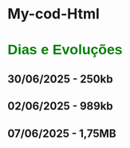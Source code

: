 # My-cod-Html
<h1 style="color: green; font-family: arial;">Dias e Evoluções</h1>

<h2>30/06/2025 - 250kb</h2>
<h2>02/06/2025 - 989kb</h2>
<h2>07/06/2025 - 1,75MB</h2>
